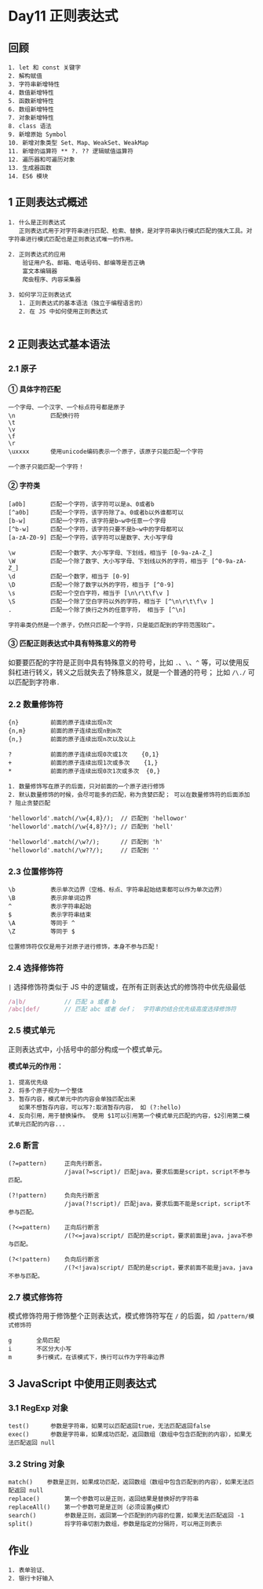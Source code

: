 # Day11 正则表达式

## 回顾

```
1. let 和 const 关键字
2. 解构赋值
3. 字符串新增特性
4. 数值新增特性
5. 函数新增特性
6. 数组新增特性
7. 对象新增特性
8. class 语法
9. 新增原始 Symbol
10. 新增对象类型 Set、Map、WeakSet、WeakMap
11. 新增的运算符 ** ?. ?? 逻辑赋值运算符
12. 遍历器和可遍历对象
13. 生成器函数
14. ES6 模块
```







## 1 正则表达式概述

```
1. 什么是正则表达式
   正则表达式用于对字符串进行匹配、检索、替换，是对字符串执行模式匹配的强大工具。对字符串进行模式匹配也是正则表达式唯一的作用。

2. 正则表达式的应用
    验证用户名、邮箱、电话号码、邮编等是否正确
    富文本编辑器
    爬虫程序、内容采集器

3. 如何学习正则表达式
   1. 正则表达式的基本语法（独立于编程语言的）
   2. 在 JS 中如何使用正则表达式
   
```



## 2 正则表达式基本语法

### 2.1 原子

#### ① 具体字符匹配

```
一个字母、一个汉字、一个标点符号都是原子
\n			匹配换行符
\t
\v
\f
\r
\uxxxx		使用unicode编码表示一个原子，该原子只能匹配一个字符
```

```
一个原子只能匹配一个字符！
```

#### ② 字符类

```
[a0b]		匹配一个字符，该字符可以是a、0或者b
[^a0b]		匹配一个字符，该字符除了a、0或者b以外谁都可以
[b-w]		匹配一个字符，该字符是b~w中任意一个字母
[^b-w]		匹配一个字符，该字符只要不是b~w中的字母都可以
[a-zA-Z0-9] 匹配一个字符，该字符可以是数字、大小写字母

\w			匹配一个数字、大小写字母、下划线，相当于 [0-9a-zA-Z_]
\W			匹配一个除了数字、大小写字母、下划线以外的字符，相当于 [^0-9a-zA-Z_]
\d			匹配一个数字，相当于 [0-9]
\D			匹配一个除了数字以外的字符，相当于 [^0-9]
\s			匹配一个空白字符，相当于 [\n\r\t\f\v ]
\S			匹配一个除了空白字符以外的字符，相当于 [^\n\r\t\f\v ]
.			匹配一个除了换行之外的任意字符， 相当于 [^\n]
```

```
字符串类仍然是一个原子，仍然只匹配一个字符，只是能匹配到的字符范围较广。
```

#### ③ 匹配正则表达式中具有特殊意义的符号

如要要匹配的字符是正则中具有特殊意义的符号，比如 `.`、`\`、`^` 等，可以使用反斜杠进行转义，转义之后就失去了特殊意义，就是一个普通的符号； 比如 `/\./` 可以匹配到字符串`.`

### 2.2 数量修饰符

```
{n}			前面的原子连续出现n次
{n,m}		前面的原子连续出现n到m次
{n,}		前面的原子连续出现n次以及以上

?			前面的原子连续出现0次或1次    {0,1}
+			前面的原子连续出现1次或多次    {1,}
*			前面的原子连续出现0次1次或多次  {0,}
```

```
1. 数量修饰写在原子的后面，只对前面的一个原子进行修饰
2. 默认数量修饰的时候，会尽可能多的匹配，称为贪婪匹配； 可以在数量修饰符的后面添加 ? 阻止贪婪匹配
```

```JS
'helloworld'.match(/\w{4,8}/);  // 匹配到 'hellowor'
'helloworld'.match(/\w{4,8}?/); // 匹配到 'hell'

'helloworld'.match(/\w?/);		// 匹配到 'h'
'helloworld'.match(/\w??/);     // 匹配到 ''
```

### 2.3 位置修饰符

```
\b			表示单次边界（空格、标点、字符串起始结束都可以作为单次边界）
\B			表示非单词边界
^			表示字符串起始
$			表示字符串结束
\A			等同于 ^
\Z			等同于 $
```

```
位置修饰符仅仅是用于对原子进行修饰，本身不参与匹配！
```

### 2.4 选择修饰符

`|` 选择修饰符类似于 JS 中的逻辑或，在所有正则表达式的修饰符中优先级最低

```js
/a|b/			// 匹配 a 或者 b
/abc|def/		// 匹配 abc 或者 def；  字符串的结合优先级高度选择修饰符
```

### 2.5 模式单元

正则表达式中，小括号中的部分构成一个模式单元。

**模式单元的作用：**

```
1. 提高优先级
2. 将多个原子视为一个整体
3. 暂存内容，模式单元中的内容会单独匹配出来
   如果不想暂存内容，可以写?:取消暂存内容， 如 (?:hello)
4. 反向引用，用于替换操作。 使用 $1可以引用第一个模式单元匹配的内容，$2引用第二模式单元匹配的内容...
```

### 2.6 断言

```
(?=pattern)		正向先行断言。 
                /java(?=script)/ 匹配java，要求后面是script，script不参与匹配。
                
(?!pattern)		负向先行断言
                /java(?!script)/ 匹配java，要求后面不能是script，script不参与匹配。
                
(?<=pattern)    正向后行断言
                /(?<=java)script/ 匹配的是script，要求前面是java，java不参与匹配。
                
(?<!pattern)    负向后行断言
                /(?<!java)script/ 匹配的是script，要求前面不能是java，java不参与匹配。
```

### 2.7 模式修饰符

模式修饰符用于修饰整个正则表达式，模式修饰符写在 `/` 的后面，如 `/pattern/模式修饰符`

```
g		全局匹配
i		不区分大小写
m		多行模式，在该模式下，换行可以作为字符串边界
```





## 3 JavaScript 中使用正则表达式

### 3.1 RegExp 对象

```
test()		参数是字符串，如果可以匹配返回true，无法匹配返回false
exec()		参数是字符串，如果成功匹配，返回数组（数组中包含匹配到的内容），如果无法匹配返回 null
```

### 3.2 String 对象

```
match()	   参数是正则，如果成功匹配，返回数组（数组中包含匹配到的内容），如果无法匹配返回 null
replace()		第一个参数可以是正则，返回结果是替换好的字符串
replaceAll()	第一个参数可是是正则（必须设置g模式）
search()		参数是正则，返回第一个匹配到的内容的位置，如果无法匹配返回 -1
split()			将字符串切割为数组，参数是指定的分隔符，可以用正则表示
```







## 作业

```
1. 表单验证、
2. 银行卡好输入
```





